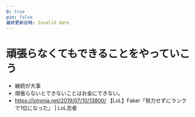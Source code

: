 ```yaml
---
Q: true
pin: false
最終更新日時: Invalid date
---
```

# 頑張らなくてもできることをやっていこう

- 継続が大事
- 頑張らないとできないことはお金にできない。
- https://lolninja.net/2019/07/10/13800/ 【LoL】Faker「努力せずにランクで1位になった」 | LoL忍者